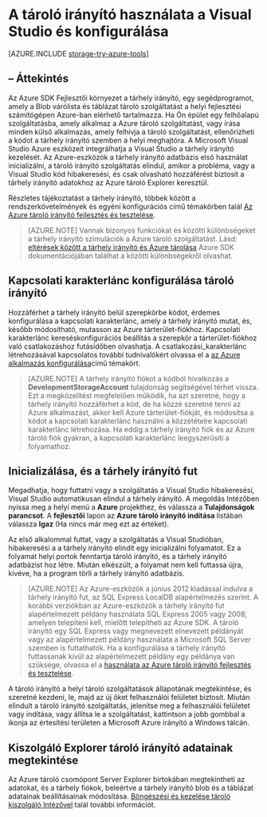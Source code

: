 <properties 
   pageTitle="A tároló irányító használata a Visual Studio és konfigurálása |} Microsoft Azure"
   description="A tároló irányító használata a Visual Studio és konfigurálása"
   services="visual-studio-online"
   documentationCenter="na"
   authors="TomArcher"
   manager="douge"
   editor="" />
<tags 
   ms.service="storage"
   ms.devlang="multiple"
   ms.topic="article"
   ms.tgt_pltfrm="na"
   ms.workload="na"
   ms.date="07/18/2016"
   ms.author="tarcher" />

# <a name="configuring-and-using-the-storage-emulator-with-visual-studio"></a>A tároló irányító használata a Visual Studio és konfigurálása

[AZURE.INCLUDE [storage-try-azure-tools](../includes/storage-try-azure-tools.md)]

## <a name="overview"></a>– Áttekintés
Az Azure SDK Fejlesztői környezet a tárhely irányító, egy segédprogramot, amely a Blob várólista és táblázat tároló szolgáltatást a helyi fejlesztési számítógépen Azure-ban elérhető tartalmazza. Ha Ön épület egy felhőalapú szolgáltatásba, amely alkalmaz a Azure tároló szolgáltatást, vagy írása minden külső alkalmazás, amely felhívja a tároló szolgáltatást, ellenőrizheti a kódot a tárhely irányító szemben a helyi meghajtóra. A Microsoft Visual Studio Azure eszközeit integrálhatja a Visual Studio a tárhely irányító kezelését. Az Azure-eszközök a tárhely irányító adatbázis első használat inicializálni, a tároló irányító szolgáltatás elindul, amikor a probléma, vagy a Visual Studio kód hibakeresési, és csak olvasható hozzáférést biztosít a tárhely irányító adatokhoz az Azure tároló Explorer keresztül.

Részletes tájékoztatást a tárhely irányító, többek között a rendszerkövetelmények és egyéni konfigurációs című témakörben talál [Az Azure tároló irányító fejlesztés és tesztelése](./storage/storage-use-emulator.md).

>[AZURE.NOTE] Vannak bizonyos funkciókat és közötti különbségeket a tárhely irányító szimulációk a Azure tároló szolgáltatást. Lásd: [eltérések között a tárhely irányító és Azure tárolása](./storage/storage-use-emulator.md) Azure SDK dokumentációjában találhat a közötti különbségekről olvashat.

## <a name="configuring-a-connection-string-for-the-storage-emulator"></a>Kapcsolati karakterlánc konfigurálása tároló irányító

Hozzáférhet a tárhely irányító belül szerepkörbe kódot, érdemes konfigurálása a kapcsolati karakterlánc, amely a tárhely irányító mutat, és, később módosítható, mutasson az Azure tárterület-fiókhoz. Kapcsolati karakterlánc kereséskonfigurációs beállítás a szerepkör a tárterület-fiókhoz való csatlakozáshoz futásidőben olvashatja. A csatlakozási_karakterlánc létrehozásával kapcsolatos további tudnivalókért olvassa el a [az Azure alkalmazás konfigurálása](https://msdn.microsoft.com/library/azure/2da5d6ce-f74d-45a9-bf6b-b3a60c5ef74e#BK_SettingsPage)című témakört.

>[AZURE.NOTE] A tárhely irányító fiókot a kódból hivatkozás a **DevelopmentStorageAccount** tulajdonság segítségével térhet vissza. Ezt a megközelítést megfelelően működik, ha azt szeretné, hogy a tárhely irányító hozzáférhet a kód, de ha közzé szeretné tenni az Azure alkalmazást, akkor kell Azure tárterület-fiókját, és módosítsa a kódot a kapcsolati karakterlánc használni a közzétételre kapcsolati karakterlánc létrehozása. Ha eddig a tárhely irányító fiók és az Azure tároló fiók gyakran, a kapcsolati karakterlánc leegyszerűsíti a folyamathoz.

## <a name="initializing-and-running-the-storage-emulator"></a>Inicializálása, és a tárhely irányító fut

Megadhatja, hogy futtatni vagy a szolgáltatás a Visual Studio hibakeresési, Visual Studio automatikusan elindul a tárhely irányító. A megoldás Intézőben nyissa meg a helyi menü a **Azure** projekthez, és válassza a **Tulajdonságok parancsot**. A **fejlesztői** lapon az **Azure tároló irányító indítása** listában válassza **Igaz** (Ha nincs már meg ezt az értéket).

Az első alkalommal futtat, vagy a szolgáltatás a Visual Studióban, hibakeresési a a tárhely irányító elindít egy inicializálni folyamatot. Ez a folyamat helyi portok fenntartja tároló irányító, és a tárhely irányító adatbázist hoz létre. Miután elkészült, a folyamat nem kell futtassa újra, kivéve, ha a program törli a tárhely irányító adatbázis.

>[AZURE.NOTE] Az Azure-eszközök a június 2012 kiadással indulva a tárhely irányító fut, az SQL Express LocalDB alapértelmezés szerint. A korábbi verziókban az Azure-eszközök a tárhely irányító fut alapértelmezett példány használata SQL Express 2005 vagy 2008, amelyen telepíteni kell, mielőtt telepítheti az Azure SDK. A tároló irányító egy SQL Express vagy megnevezett elnevezett példányát vagy az alapértelmezett példány használata a Microsoft SQL Server szemben is futtathatók. Ha a konfigurálása a tárhely irányító futtassanak kívül az alapértelmezett példány egy példánya van szüksége, olvassa el a [használata az Azure tároló irányító fejlesztés és tesztelése](./storage/storage-use-emulator.md).

A tároló irányító a helyi tároló szolgáltatások állapotának megtekintése, és szeretné kezdeni, le, majd az új őket felhasználói felületet biztosít. Miután elindult a tároló irányító szolgáltatás, jelenítse meg a felhasználói felületet vagy indítása, vagy állítsa le a szolgáltatást, kattintson a jobb gombbal a ikonja az értesítési területen a Microsoft Azure irányító a Windows tálcán.

## <a name="viewing-storage-emulator-data-in-server-explorer"></a>Kiszolgáló Explorer tároló irányító adatainak megtekintése

Az Azure tároló csomópont Server Explorer birtokában megtekintheti az adatokat, és a tárhely fiókok, beleértve a tárhely irányító blob és a táblázat adatainak beállításainak módosítása. [Böngészési és kezelése tároló kiszolgáló Intézővel](https://msdn.microsoft.com/library/azure/ff683677.aspx) talál további információt.
